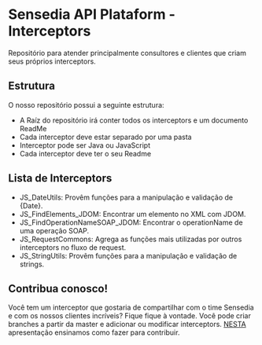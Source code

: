 # Sensedia API Plataform - Interceptors
Repositório para atender principalmente consultores e clientes que criam seus próprios interceptors.

## Estrutura
O nosso repositório possui a seguinte estrutura:
  - A Raíz do repositório irá conter todos os interceptors e um documento ReadMe
  - Cada interceptor deve estar separado por uma pasta
  - Interceptor pode ser Java ou JavaScript
  - Cada interceptor deve ter o seu Readme

## Lista de Interceptors
  - JS_DateUtils: Provêm funções para a manipulação e validação de {Date}.
  - JS_FindElements_JDOM: Encontrar um elemento no XML com JDOM.
  - JS_FindOperationNameSOAP_JDOM: Encontrar o operationName de uma operação SOAP. 
  - JS_RequestCommons: Agrega as funções mais utilizadas por outros interceptors no fluxo de request.
  - JS_StringUtils: Provêm funções para a manipulação e validação de strings.

 

## Contribua conosco!
Você tem um interceptor que gostaria de compartilhar com o time Sensedia e com os nossos clientes incríveis? Fique fique à vontade. Você pode criar branches a partir da master e adicionar ou modificar interceptors.
[NESTA](https://drive.google.com/open?id=16PXwPo7B5FQ1cUdR5bLFTwBAVNzORpGM)  apresentação ensinamos como fazer para contribuir. 

